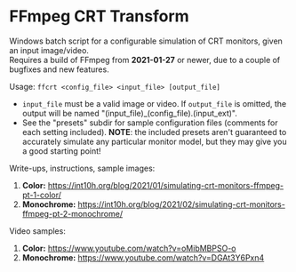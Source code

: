 # FFmpeg CRT Transform

Windows batch script for a configurable simulation of CRT monitors, given an input image/video.<br>
Requires a build of FFmpeg from **2021-01-27** or newer, due to a couple of bugfixes and new features.

Usage: ```ffcrt <config_file> <input_file> [output_file]```  
- ```input_file``` must be a valid image or video.  If ```output_file``` is omitted, the output will be named "(input_file)_(config_file).(input_ext)".
- See the "presets" subdir for sample configuration files (comments for each setting included). **NOTE**: the included presets aren't guaranteed to accurately simulate any particular monitor model, but they may give you a good starting point!

Write-ups, instructions, sample images:
1. **Color:** https://int10h.org/blog/2021/01/simulating-crt-monitors-ffmpeg-pt-1-color/
2. **Monochrome:** https://int10h.org/blog/2021/02/simulating-crt-monitors-ffmpeg-pt-2-monochrome/

Video samples:
1. **Color:** https://www.youtube.com/watch?v=oMibMBPSO-o
2. **Monochrome:** https://www.youtube.com/watch?v=DGAt3Y6Pxn4
